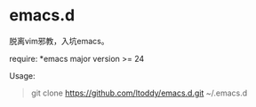 # emacs.d
脱离vim邪教，入坑emacs。

require: *emacs major version >= 24

Usage:

> git clone https://github.com/ltoddy/emacs.d.git ~/.emacs.d


